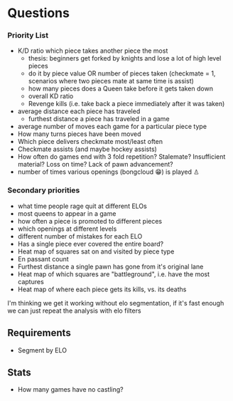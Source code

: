# Questions

### Priority List
- K/D ratio which piece takes another piece the most
    - thesis: beginners get forked by knights and lose a lot of high level pieces
    - do it by piece value OR number of pieces taken (checkmate = 1, scenarios where two pieces mate at same time is assist)
    - how many pieces does a Queen take before it gets taken down
    - overall KD ratio
    - Revenge kills (i.e. take back a piece immediately after it was taken)
- average distance each piece has traveled
    - furthest distance a piece has traveled in a game
- average number of moves each game for a particular piece type
- How many turns pieces have been moved
- Which piece delivers checkmate most/least often
- Checkmate assists (and maybe hockey assists)
- How often do games end with 3 fold repetition? Stalemate? Insufficient material? Loss on time? Lack of pawn advancement?
- number of times various openings (bongcloud 😁) is played ♙

### Secondary priorities
- what time people rage quit at different ELOs
- most queens to appear in a game
- how often a piece is promoted to different pieces
- which openings at different levels
- different number of mistakes for each ELO
- Has a single piece ever covered the entire board?
- Heat map of squares sat on and visited by piece type
- En passant count
- Furthest distance a single pawn has gone from it's original lane
- Heat map of which squares are "battleground", i.e. have the most captures
- Heat map of where each piece gets its kills, vs. its deaths

I'm thinking we get it working without elo segmentation, if it's fast enough we can just repeat the analysis with elo filters

## Requirements

- Segment by ELO

## Stats

- How many games have no castling?
